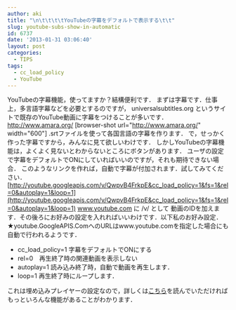 ```yaml
---
author: aki
title: "\n\t\t\t\tYouTubeの字幕をデフォルトで表示する\t\t"
slug: youtube-subs-show-in-automatic
id: 6737
date: '2013-01-31 03:06:40'
layout: post
categories:
  - TIPS
tags:
  - cc_load_policy
  - YouTube
---
```


YouTubeの字幕機能，使ってますか？結構便利です． まずは字幕です．仕事上，多言語字幕などを必要とするのですが， universalsubtitles.org というサイトで既存のYouTube動画に字幕をつけることが多いです． http://www.amara.org/ [browser-shot url="http://www.amara.org/" width="600"] .srtファイルを使って各国言語の字幕を作ります． で，せっかく作った字幕ですから，みんなに見て欲しいわけです． しかしYouTubeの字幕機能は，よくよく見ないとわからないところにボタンがあります． ユーザの設定で字幕をデフォルトでONにしていればいいのですが，それも期待できない場合． このようなリンクを作れば，自動で字幕が付加されます．試してみてください． [http://youtube.googleapis.com/v/QwpvB4FrkpE&cc_load_policy=1&fs=1&rel=0&autoplay=1&loop=1](http://youtube.googleapis.com/v/QwpvB4FrkpE&cc_load_policy=1&fs=1&rel=0&autoplay=1&loop=1) www.youtube.com に /v/ として 動画のIDを加えます．その後ろにお好みの設定を入れればいいわけです．以下私のお好み設定． ★youtube.GoogleAPIS.ComへのURLはwww.youtube.comを指定した場合にも自動で行われるようです．

*   cc_load_policy=1 字幕をデフォルトでONにする
*   rel=0　再生終了時の関連動画を表示しない
*   autoplay=1 読み込み終了時，自動で動画を再生します．
*   loop=1 再生終了時にループします．

これは埋め込みプレイヤーの設定なので，詳しくは[こちら](https://developers.google.com/youtube/player_parameters?hl=ja#cc_load_policy)を読んでいただければもっといろんな機能があることがわかります．